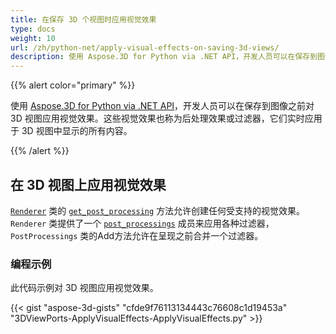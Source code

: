 ```yaml
---
title: 在保存 3D 个视图时应用视觉效果
type: docs
weight: 10
url: /zh/python-net/apply-visual-effects-on-saving-3d-views/
description: 使用 Aspose.3D for Python via .NET API，开发人员可以在保存到图像之前对 3D 视图应用视觉效果。这些视觉效果也称为后处理效果或滤镜，它们实时应用于 3D 视图中显示的所有内容。
---
```

{{% alert color="primary" %}}

使用 [Aspose.3D for Python via .NET API](https://products.aspose.com/3d/python-net/)，开发人员可以在保存到图像之前对 3D 视图应用视觉效果。这些视觉效果也称为后处理效果或过滤器，它们实时应用于 3D 视图中显示的所有内容。

{{% /alert %}}
##  **在 3D 视图上应用视觉效果**
[`Renderer`](https://reference.aspose.com/3d/net/aspose.threed.render/renderer) 类的 [`get_post_processing`](https://reference.aspose.com/3d/net/aspose.threed.render/renderer/methods/getpostprocessing) 方法允许创建任何受支持的视觉效果。`Renderer` 类提供了一个 [`post_processings`](https://reference.aspose.com/3d/net/aspose.threed.render/renderer/properties/postprocessings) 成员来应用各种过滤器，`PostProcessings` 类的Add方法允许在呈现之前合并一个过滤器。
###  **编程示例**
此代码示例对 3D 视图应用视觉效果。

{{< gist "aspose-3d-gists" "cfde9f76113134443c76608c1d19453a" "3DViewPorts-ApplyVisualEffects-ApplyVisualEffects.py" >}}
